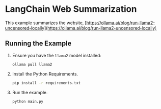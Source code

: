 # LangChain Web Summarization

This example summarizes the website, [https://ollama.ai/blog/run-llama2-uncensored-locally](https://ollama.ai/blog/run-llama2-uncensored-locally)

## Running the Example

1. Ensure you have the `llama2` model installed:

   ```bash
   ollama pull llama2
   ```

2. Install the Python Requirements.

   ```bash
   pip install -r requirements.txt
   ```

3. Run the example:

   ```bash
   python main.py
   ```
